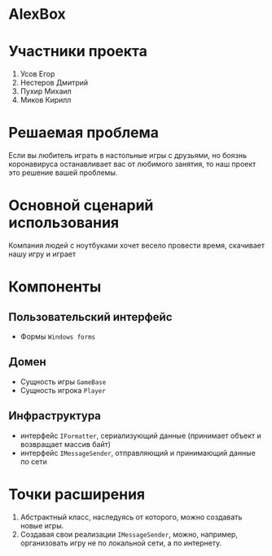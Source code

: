 # AlexBox
# Участники проекта
  1. Усов Егор
  2. Нестеров Дмитрий
  3. Пухир Михаил
  4. Миков Кирилл
# Решаемая проблема
Если вы любитель играть в настольные игры с друзьями, но боязнь коронавируса останавливает вас от любимого занятия, то наш проект это решение вашей проблемы.
# Основной сценарий использования
Компания людей с ноутбуками хочет весело провести время, скачивает нашу игру и играет
# Компоненты
## Пользовательский интерфейс
  - Формы `Windows forms`
## Домен
  - Сущность игры `GameBase`
  - Сущность игрока `Player`
## Инфраструктура
  - интерфейс `IFormatter`, сериализующий данные (принимает объект и возвращает массив байт)
  - интерфейс `IMessageSender`, отправляющий и принимающий данные по сети
# Точки расширения
  1. Абстрактный класс, наследуясь от которого, можно создавать новые игры.
  2. Создавая свои реализации `IMessageSender`, можно, например, организовать игру не по локальной сети, а по интернету.
